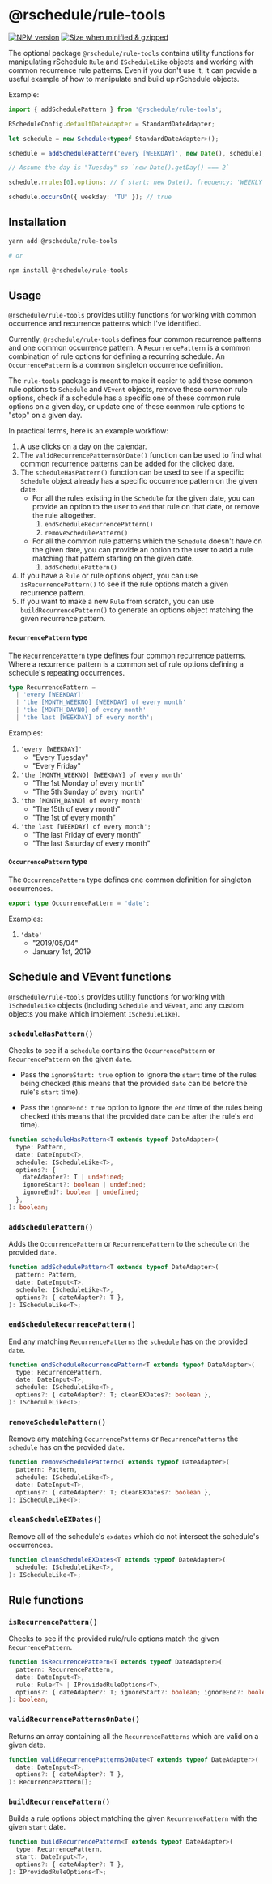 # @rschedule/rule-tools

[![NPM version](https://flat.badgen.net/npm/v/@rschedule/rule-tools)](https://www.npmjs.com/package/@rschedule/rule-tools) [![Size when minified & gzipped](https://flat.badgen.net/bundlephobia/minzip/@rschedule/rule-tools)](https://bundlephobia.com/result?p=@rschedule/rule-tools)

The optional package `@rschedule/rule-tools` contains utility functions for manipulating rSchedule `Rule` and `IScheduleLike` objects and working with common recurrence rule patterns. Even if you don't use it, it can provide a useful example of how to manipulate and build up rSchedule objects.

Example:

```typescript
import { addSchedulePattern } from '@rschedule/rule-tools';

RScheduleConfig.defaultDateAdapter = StandardDateAdapter;

let schedule = new Schedule<typeof StandardDateAdapter>();

schedule = addSchedulePattern('every [WEEKDAY]', new Date(), schedule);

// Assume the day is "Tuesday" so `new Date().getDay() === 2`

schedule.rrules[0].options; // { start: new Date(), frequency: 'WEEKLY', byDayOfWeek: ['TU']}

schedule.occursOn({ weekday: 'TU' }); // true
```

## Installation

```bash
yarn add @rschedule/rule-tools

# or

npm install @rschedule/rule-tools
```

## Usage

`@rschedule/rule-tools` provides utility functions for working with common occurrence and recurrence patterns which I've identified.

Currently, `@rschedule/rule-tools` defines four common recurrence patterns and one common occurrence pattern. A `RecurrencePattern` is a common combination of rule options for defining a recurring schedule. An `OccurrencePattern` is a common singleton occurrence definition.

The `rule-tools` package is meant to make it easier to add these common rule options to `Schedule` and `VEvent` objects, remove these common rule options, check if a schedule has a specific one of these common rule options on a given day, or update one of these common rule options to "stop" on a given day.

In practical terms, here is an example workflow:

1. A use clicks on a day on the calendar.
2. The `validRecurrencePatternsOnDate()` function can be used to find what common recurrence patterns can be added for the clicked date.
3. The `scheduleHasPattern()` function can be used to see if a specific `Schedule` object already has a specific occurrence pattern on the given date.
   - For all the rules existing in the `Schedule` for the given date, you can provide an option to the user to `end` that rule on that date, or remove the rule altogether.
     1. `endScheduleRecurrencePattern()`
     2. `removeSchedulePattern()`
   - For all the common rule patterns which the `Schedule` doesn't have on the given date, you can provide an option to the user to add a rule matching that pattern starting on the given date.
     1. `addSchedulePattern()`
4. If you have a `Rule` or rule options object, you can use `isRecurrencePattern()` to see if the rule options match a given recurrence pattern.
5. If you want to make a new `Rule` from scratch, you can use `buildRecurrencePattern()` to generate an options object matching the given recurrence pattern.

#### `RecurrencePattern` type

The `RecurrencePattern` type defines four common recurrence patterns. Where a recurrence pattern is a common set of rule options defining a schedule's repeating occurrences.

```typescript
type RecurrencePattern =
  | 'every [WEEKDAY]'
  | 'the [MONTH_WEEKNO] [WEEKDAY] of every month'
  | 'the [MONTH_DAYNO] of every month'
  | 'the last [WEEKDAY] of every month';
```

Examples:

1. `'every [WEEKDAY]'`
   - "Every Tuesday"
   - "Every Friday"
2. `'the [MONTH_WEEKNO] [WEEKDAY] of every month'`
   - "The 1st Monday of every month"
   - "The 5th Sunday of every month"
3. `'the [MONTH_DAYNO] of every month'`
   - "The 15th of every month"
   - "The 1st of every month"
4. `'the last [WEEKDAY] of every month';`
   - "The last Friday of every month"
   - "The last Saturday of every month"

#### `OccurrencePattern` type

The `OccurrencePattern` type defines one common definition for singleton occurrences.

```typescript
export type OccurrencePattern = 'date';
```

Examples:

1. `'date'`
   - "2019/05/04"
   - January 1st, 2019

## Schedule and VEvent functions

`@rschedule/rule-tools` provides utility functions for working with `IScheduleLike` objects (including `Schedule` and `VEvent`, and any custom objects you make which implement `IScheduleLike`).

### `scheduleHasPattern()`

Checks to see if a `schedule` contains the `OccurrencePattern` or `RecurrencePattern` on the given `date`.

- Pass the `ignoreStart: true` option to ignore the `start` time of the rules being checked (this means that the provided `date` can be before the rule's `start` time).

- Pass the `ignoreEnd: true` option to ignore the `end` time of the rules being checked (this means that the provided `date` can be after the rule's `end` time).

```typescript
function scheduleHasPattern<T extends typeof DateAdapter>(
  type: Pattern,
  date: DateInput<T>,
  schedule: IScheduleLike<T>,
  options?: {
    dateAdapter?: T | undefined;
    ignoreStart?: boolean | undefined;
    ignoreEnd?: boolean | undefined;
  },
): boolean;
```

### `addSchedulePattern()`

Adds the `OccurrencePattern` or `RecurrencePattern` to the `schedule` on the provided `date`.

```typescript
function addSchedulePattern<T extends typeof DateAdapter>(
  pattern: Pattern,
  date: DateInput<T>,
  schedule: IScheduleLike<T>,
  options?: { dateAdapter?: T },
): IScheduleLike<T>;
```

### `endScheduleRecurrencePattern()`

End any matching `RecurrencePatterns` the `schedule` has on the provided `date`.

```typescript
function endScheduleRecurrencePattern<T extends typeof DateAdapter>(
  type: RecurrencePattern,
  date: DateInput<T>,
  schedule: IScheduleLike<T>,
  options?: { dateAdapter?: T; cleanEXDates?: boolean },
): IScheduleLike<T>;
```

### `removeSchedulePattern()`

Remove any matching `OccurrencePatterns` or `RecurrencePatterns` the `schedule` has on the provided `date`.

```typescript
function removeSchedulePattern<T extends typeof DateAdapter>(
  pattern: Pattern,
  schedule: IScheduleLike<T>,
  date: DateInput<T>,
  options?: { dateAdapter?: T; cleanEXDates?: boolean },
): IScheduleLike<T>;
```

### `cleanScheduleEXDates()`

Remove all of the schedule's `exdates` which do not intersect the schedule's occurrences.

```typescript
function cleanScheduleEXDates<T extends typeof DateAdapter>(
  schedule: IScheduleLike<T>,
): IScheduleLike<T>;
```

## Rule functions

### `isRecurrencePattern()`

Checks to see if the provided rule/rule options match the given `RecurrencePattern`.

```typescript
function isRecurrencePattern<T extends typeof DateAdapter>(
  pattern: RecurrencePattern,
  date: DateInput<T>,
  rule: Rule<T> | IProvidedRuleOptions<T>,
  options?: { dateAdapter?: T; ignoreStart?: boolean; ignoreEnd?: boolean },
): boolean;
```

### `validRecurrencePatternsOnDate()`

Returns an array containing all the `RecurrencePatterns` which are valid on a given date.

```typescript
function validRecurrencePatternsOnDate<T extends typeof DateAdapter>(
  date: DateInput<T>,
  options?: { dateAdapter?: T },
): RecurrencePattern[];
```

### `buildRecurrencePattern()`

Builds a rule options object matching the given `RecurrencePattern` with the given `start` date.

```typescript
function buildRecurrencePattern<T extends typeof DateAdapter>(
  type: RecurrencePattern,
  start: DateInput<T>,
  options?: { dateAdapter?: T },
): IProvidedRuleOptions<T>;
```
